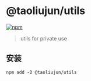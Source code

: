 # @taoliujun/utils

[![npm](https://img.shields.io/npm/v/@taoliujun/utils.svg)](https://www.npmjs.com/package/@taoliujun/utils)

> utils for private use

## 安装

```shell
npm add -D @taoliujun/utils
```
